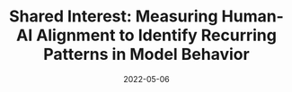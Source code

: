 ---
title: "Shared Interest: Measuring Human-AI Alignment to Identify Recurring Patterns in Model Behavior"
authors:
  - key: angieboggust
  - key: benhoover
  - key: arvindsatya
  - key: hendrikstrobelt
venue: chi
type: conference
date: 2022-05-06
doi: 10.1145/3491102.3501965
award: "Best Paper Honorable Mention"
first_author: true
featured: true
tag: metrics
links:
  - name: Project
    icon: project
    url: "https://vis.csail.mit.edu/pubs/shared-interest/"
  - name: Paper
    icon: paper
    url: "https://arxiv.org/pdf/2107.09234"
  - name: Demo
    icon: demo
    url: "http://shared-interest.csail.mit.edu/"
  - name: Video
    icon: video
    url: "https://www.youtube.com/watch?v=iDVJqmj8Mlc"
  - name: Preview
    icon: video
    url: "https://www.youtube.com/watch?v=pdVCfENR-sA"
  - name: Code
    icon: code
    url: "https://github.com/mitvis/shared-interest"
  - name: Press
    icon: news
    url: "https://news.mit.edu/2022/does-this-artificial-intelligence-think-human-0406"
---
